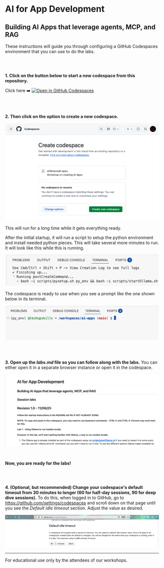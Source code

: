 # AI for App Development

## Building AI Apps that leverage agents, MCP, and RAG ##

These instructions will guide you through configuring a GitHub Codespaces environment that you can use to do the labs. 

<br><br>

**1. Click on the button below to start a new codespace from this repository.**

Click here ➡️  [![Open in GitHub Codespaces](https://github.com/codespaces/badge.svg)](https://codespaces.new/skillrepos/ai-apps?quickstart=1)

<br><br>

**2. Then click on the option to create a new codespace.**

![Creating new codespace from button](./images/aiapp1.png?raw=true "Creating new codespace from button")

This will run for a long time while it gets everything ready.

After the initial startup, it will run a script to setup the python environment and install needed python pieces. This will take several more minutes to run. It will look like this while this is running.

![Final prep](./images/aiapp2.png?raw=true "Final prep")

The codespace is ready to use when you see a prompt like the one shown below in its terminal.

![Ready to use](./images/aiapp3.png?raw=true "Ready to use")

<br><br>

**3. Open up the *labs.md* file so you can follow along with the labs.**
You can either open it in a separate browser instance or open it in the codespace. 

![Opening labs](./images/aiapp4.png?raw=true "Opening labs")

<br>

**Now, you are ready for the labs!**

<br><br>

**4. (Optional, but recommended) Change your codespace's default timeout from 30 minutes to longer (60 for half-day sessions, 90 for deep dive sessions).**
To do this, when logged in to GitHub, go to https://github.com/settings/codespaces and scroll down on that page until you see the *Default idle timeout* section. Adjust the value as desired.

![Changing codespace idle timeout value](./images/31ai5.png?raw=true "Changing codespace idle timeout value")

---

For educational use only by the attendees of our workshops.

